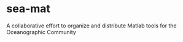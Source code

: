 # sea-mat
A collaborative effort to organize and distribute Matlab tools for the Oceanographic Community
